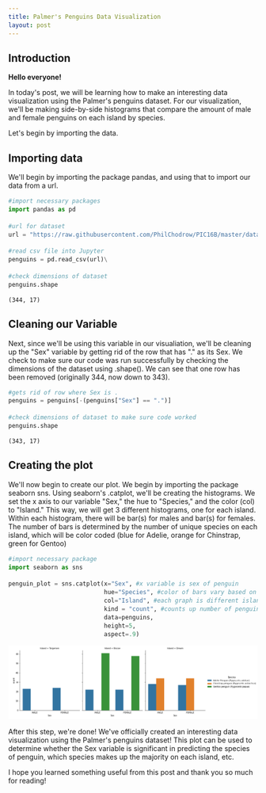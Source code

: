 ```yaml
---
title: Palmer's Penguins Data Visualization
layout: post
---
```


## Introduction

**Hello everyone!**

In today's post, we will be learning how to make an interesting data visualization using the Palmer's penguins dataset. For our visualization, we'll be making side-by-side histograms that compare the amount of male and female penguins on each island by species.

Let's begin by importing the data.

## Importing data

We'll begin by importing the package pandas, and using that to import our data from a url. 

```python
#import necessary packages
import pandas as pd

#url for dataset
url = "https://raw.githubusercontent.com/PhilChodrow/PIC16B/master/datasets/palmer_penguins.csv"

#read csv file into Jupyter
penguins = pd.read_csv(url)\

#check dimensions of dataset
penguins.shape
```




    (344, 17)

## Cleaning our Variable

Next, since we'll be using this variable in our visualiation, we'll be cleaning up the "Sex" variable by getting rid of the row that has "." as its Sex. We check to make sure our code was run successfully by checking the dimensions of the dataset using .shape(). We can see that one row has been removed (originally 344, now down to 343).

```python
#gets rid of row where Sex is .
penguins = penguins[-(penguins["Sex"] == ".")]

#check dimensions of dataset to make sure code worked
penguins.shape
```




    (343, 17)

## Creating the plot

We'll now begin to create our plot. We begin by importing the package seaborn sns. Using seaborn's .catplot, we'll be creating the histograms. We set the x axis to our variable "Sex," the hue to "Species," and the color (col) to "Island." This way, we will get 3 different histograms, one for each island. Within each histogram, there will be bar(s) for males and bar(s) for females. The number of bars is determined by the number of unique species on each island, which will be color coded (blue for Adelie, orange for Chinstrap, green for Gentoo)

```python
#import necessary package
import seaborn as sns

penguin_plot = sns.catplot(x="Sex", #x variable is sex of penguin
                           hue="Species", #color of bars vary based on species
                           col="Island", #each graph is different island
                           kind = "count", #counts up number of penguins who fit specified description
                           data=penguins, 
                           height=5, 
                           aspect=.9)

```

![palmer_plot.png](/images/palmer_plot.png)

After this step, we're done! We've officially created an interesting data visualization using the Palmer's penguins dataset! This plot can be used to determine whether the Sex variable is significant in predicting the species of penguin, which species makes up the majority on each island, etc. 
 
I hope you learned something useful from this post and thank you so much for reading!
